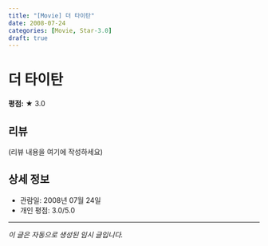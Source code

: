 ```yaml
---
title: "[Movie] 더 타이탄"
date: 2008-07-24
categories: [Movie, Star-3.0]
draft: true
---
```


# 더 타이탄

**평점:** ★ 3.0

## 리뷰

(리뷰 내용을 여기에 작성하세요)

## 상세 정보

- 관람일: 2008년 07월 24일
- 개인 평점: 3.0/5.0

---

*이 글은 자동으로 생성된 임시 글입니다.*
